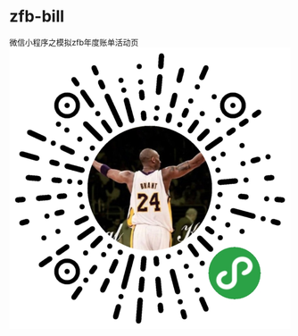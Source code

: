 # zfb-bill
微信小程序之模拟zfb年度账单活动页
<img src="https://github.com/lijiahui-web/zfb-bill/blob/master/images/icon.jpg" />
